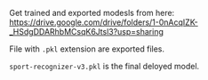 Get trained and exported modesls from here: https://drive.google.com/drive/folders/1-0nAcqIZK-_HSdgDDARhbMCsqK6Jtsl3?usp=sharing <br/>

File with `.pkl` extension are exported files. <br/>

`sport-recognizer-v3.pkl` is the final deloyed model.